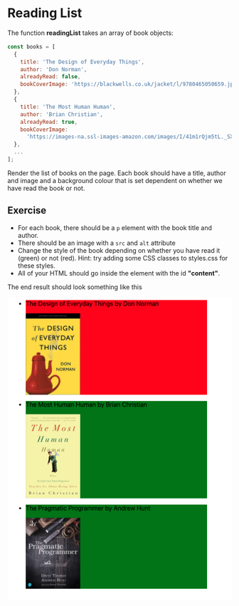 # Reading List

The function **readingList** takes an array of book objects:

```js
const books = [
  {
    title: 'The Design of Everyday Things',
    author: 'Don Norman',
    alreadyRead: false,
    bookCoverImage: 'https://blackwells.co.uk/jacket/l/9780465050659.jpg',
  },
  {
    title: 'The Most Human Human',
    author: 'Brian Christian',
    alreadyRead: true,
    bookCoverImage:
      'https://images-na.ssl-images-amazon.com/images/I/41m1rQjm5tL._SX322_BO1,204,203,200_.jpg',
  },
  ...
];
```

Render the list of books on the page. Each book should have a title, author and image and a background colour that is set dependent on whether we have read the book or not.

## Exercise

- For each book, there should be a `p` element with the book title and author.
- There should be an image with a `src` and `alt` attribute
- Change the style of the book depending on whether you have read it (green) or not (red). Hint: try adding some CSS classes to styles.css for these styles.
- All of your HTML should go inside the element with the id **"content"**.

The end result should look something like this

![reading-list](reading-list.png)
